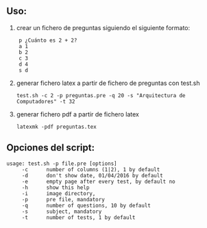 Uso:
----

1. crear un fichero de preguntas siguiendo el siguiente formato:
```
	p ¿Cuánto es 2 + 2?
	a 1
	b 2
	c 3
	d 4
	s d
```

2. generar fichero latex a partir de fichero de preguntas con test.sh

	`test.sh -c 2 -p preguntas.pre -q 20 -s "Arquitectura de Computadores" -t 32`

3. generar fichero pdf a partir de fichero latex

	`latexmk -pdf preguntas.tex`


Opciones del script:
--------------------

	usage: test.sh -p file.pre [options]
		 -c 	 number of columns (1|2), 1 by default
		 -d 	 don't show date, 01/04/2016 by default
		 -e 	 empty page after every test, by default no
		 -h 	 show this help
		 -i 	 image directory, 
		 -p 	 pre file, mandatory
		 -q 	 number of questions, 10 by default
		 -s 	 subject, mandatory
		 -t 	 number of tests, 1 by default

